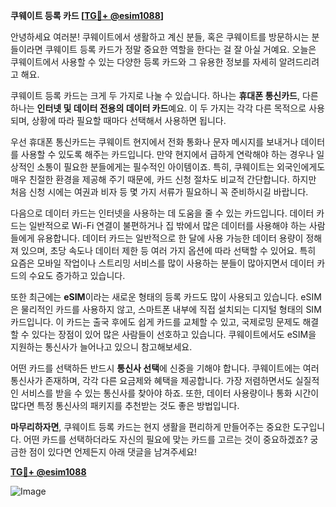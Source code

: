 **쿠웨이트 등록 카드 [[TG💪+ @esim1088](https://t.me/s/esim1088)]**

안녕하세요 여러분! 쿠웨이트에서 생활하고 계신 분들, 혹은 쿠웨이트를 방문하시는 분들이라면 쿠웨이트 등록 카드가 정말 중요한 역할을 한다는 걸 잘 아실 거예요. 오늘은 쿠웨이트에서 사용할 수 있는 다양한 등록 카드와 그 유용한 정보를 자세히 알려드리려고 해요.

쿠웨이트 등록 카드는 크게 두 가지로 나눌 수 있습니다. 하나는 **휴대폰 통신카드**, 다른 하나는 **인터넷 및 데이터 전용의 데이터 카드**예요. 이 두 가지는 각각 다른 목적으로 사용되며, 상황에 따라 필요할 때마다 선택해서 사용하면 됩니다. 

우선 휴대폰 통신카드는 쿠웨이트 현지에서 전화 통화나 문자 메시지를 보내거나 데이터를 사용할 수 있도록 해주는 카드입니다. 만약 현지에서 급하게 연락해야 하는 경우나 일상적인 소통이 필요한 분들에게는 필수적인 아이템이죠. 특히, 쿠웨이트는 외국인에게도 매우 친절한 환경을 제공해 주기 때문에, 카드 신청 절차도 비교적 간단합니다. 하지만 처음 신청 시에는 여권과 비자 등 몇 가지 서류가 필요하니 꼭 준비하시길 바랍니다.

다음으로 데이터 카드는 인터넷을 사용하는 데 도움을 줄 수 있는 카드입니다. 데이터 카드는 일반적으로 Wi-Fi 연결이 불편하거나 집 밖에서 많은 데이터를 사용해야 하는 사람들에게 유용합니다. 데이터 카드는 일반적으로 한 달에 사용 가능한 데이터 용량이 정해져 있으며, 초당 속도나 데이터 제한 등 여러 가지 옵션에 따라 선택할 수 있어요. 특히 요즘은 모바일 작업이나 스트리밍 서비스를 많이 사용하는 분들이 많아지면서 데이터 카드의 수요도 증가하고 있습니다.

또한 최근에는 **eSIM**이라는 새로운 형태의 등록 카드도 많이 사용되고 있습니다. eSIM은 물리적인 카드를 사용하지 않고, 스마트폰 내부에 직접 설치되는 디지털 형태의 SIM 카드입니다. 이 카드는 출국 후에도 쉽게 카드를 교체할 수 있고, 국제로밍 문제도 해결할 수 있다는 장점이 있어 많은 사람들이 선호하고 있습니다. 쿠웨이트에서도 eSIM을 지원하는 통신사가 늘어나고 있으니 참고해보세요.

어떤 카드를 선택하든 반드시 **통신사 선택**에 신중을 기해야 합니다. 쿠웨이트에는 여러 통신사가 존재하며, 각각 다른 요금제와 혜택을 제공합니다. 가장 저렴하면서도 실질적인 서비스를 받을 수 있는 통신사를 찾아야 하죠. 또한, 데이터 사용량이나 통화 시간이 많다면 특정 통신사의 패키지를 추천받는 것도 좋은 방법입니다.

**마무리하자면**, 쿠웨이트 등록 카드는 현지 생활을 편리하게 만들어주는 중요한 도구입니다. 어떤 카드를 선택하더라도 자신의 필요에 맞는 카드를 고르는 것이 중요하겠죠? 궁금한 점이 있다면 언제든지 아래 댓글을 남겨주세요! 

**[TG💪+ @esim1088](https://t.me/s/esim1088)**

![Image](https://i.postimg.cc/Y0z9fWf4/image.png)
